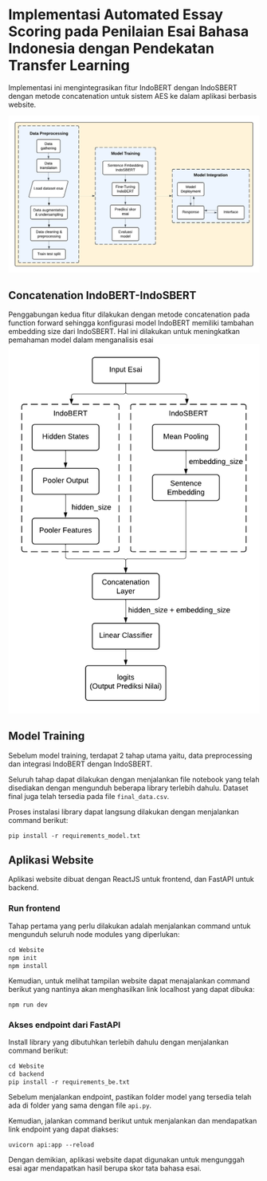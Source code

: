 
# Implementasi Automated Essay Scoring pada Penilaian Esai Bahasa Indonesia dengan Pendekatan Transfer Learning

Implementasi ini mengintegrasikan fitur IndoBERT dengan IndoSBERT dengan metode concatenation untuk sistem AES ke dalam aplikasi berbasis website.

![Diagram Alir](image/metodologi.png)

## Concatenation IndoBERT-IndoSBERT
Penggabungan kedua fitur dilakukan dengan metode concatenation pada function forward sehingga konfigurasi model IndoBERT memiliki tambahan embedding size dari IndoSBERT. Hal ini dilakukan untuk meningkatkan pemahaman model dalam menganalisis esai
![Metode Concatenation](image/concatenation-indobert-indosbert.png)

## Model Training
Sebelum model training, terdapat 2 tahap utama yaitu, data preprocessing dan integrasi IndoBERT dengan IndoSBERT.

Seluruh tahap dapat dilakukan dengan menjalankan file notebook yang telah disediakan dengan mengunduh beberapa library terlebih dahulu. Dataset final juga telah tersedia pada file `final_data.csv`.

Proses instalasi library dapat langsung dilakukan dengan menjalankan command berikut:
```
pip install -r requirements_model.txt
```
## Aplikasi Website
Aplikasi website dibuat dengan ReactJS untuk frontend, dan FastAPI untuk backend.

### Run frontend
Tahap pertama yang perlu dilakukan adalah menjalankan command untuk mengunduh seluruh node modules yang diperlukan:
```
cd Website
npm init
npm install
```
Kemudian, untuk melihat tampilan website dapat menajalankan command berikut yang nantinya akan menghasilkan link localhost yang dapat dibuka:
```
npm run dev
```

### Akses endpoint dari FastAPI
Install library yang dibutuhkan terlebih dahulu dengan menjalankan command berikut:
```
cd Website
cd backend
pip install -r requirements_be.txt
```
Sebelum menjalankan endpoint, pastikan folder model yang tersedia telah ada di folder yang sama dengan file `api.py`.

Kemudian, jalankan command berikut untuk menjalankan dan mendapatkan link endpoint yang dapat diakses:
```
uvicorn api:app --reload
```

Dengan demikian, aplikasi website dapat digunakan untuk mengunggah esai agar mendapatkan hasil berupa skor tata bahasa esai.

